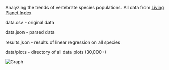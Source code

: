 Analyzing the trends of vertebrate species populations. All data from [Living Planet Index](https://stats.livingplanetindex.org/)

data.csv - original data

data.json - parsed data

results.json - results of linear regression on all species

data/plots - directory of all data plots (30,000+)

![Graph](https://cdn.discordapp.com/attachments/905301278647783428/1095346879761494048/image.png)
